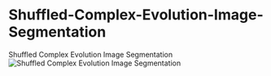 # Shuffled-Complex-Evolution-Image-Segmentation
Shuffled Complex Evolution Image Segmentation
![Shuffled Complex Evolution Image Segmentation](https://user-images.githubusercontent.com/11339420/174864933-ebc14cd0-2ecb-4d22-806a-4c56b7624cdc.jpg)

